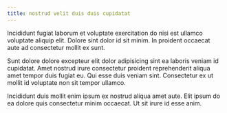 ```yaml
---
title: nostrud velit duis duis cupidatat
---
```


Incididunt fugiat laborum et voluptate exercitation do nisi est ullamco voluptate aliquip elit. Dolore sint dolor id sit minim. In proident occaecat aute ad consectetur mollit ex sunt.

Sunt dolore dolore excepteur elit dolor adipisicing sint ea laboris veniam id cupidatat. Amet nostrud irure consectetur proident reprehenderit aliqua amet tempor duis fugiat eu. Qui esse duis veniam sint. Consectetur ex ut mollit id voluptate non sit tempor ullamco.

Incididunt duis mollit enim ipsum ex nostrud aliqua amet aute. Elit ipsum do ea dolore quis consectetur minim occaecat. Ut sit irure id esse anim.